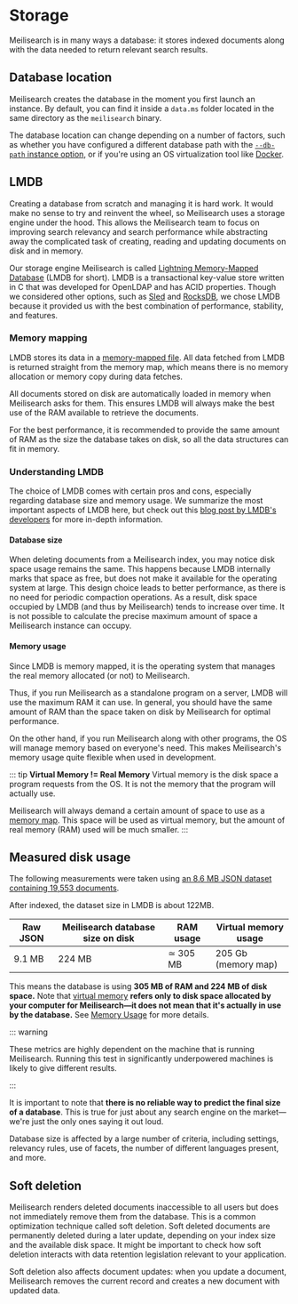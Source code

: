 # Storage

Meilisearch is in many ways a database: it stores indexed documents along with the data needed to return relevant search results.

## Database location

Meilisearch creates the database in the moment you first launch an instance. By default, you can find it inside a `data.ms` folder located in the same directory as the `meilisearch` binary.

The database location can change depending on a number of factors, such as whether you have configured a different database path with the [`--db-path` instance option](/learn/configuration/instance_options.md#database-path), or if you're using an OS virtualization tool like [Docker](https://docker.com).

## LMDB

Creating a database from scratch and managing it is hard work. It would make no sense to try and reinvent the wheel, so Meilisearch uses a storage engine under the hood. This allows the Meilisearch team to focus on improving search relevancy and search performance while abstracting away the complicated task of creating, reading and updating documents on disk and in memory.

Our storage engine Meilisearch is called [Lightning Memory-Mapped Database](http://www.lmdb.tech/doc/) (LMDB for short). LMDB is a transactional key-value store written in C that was developed for OpenLDAP and has ACID properties. Though we considered other options, such as [Sled](https://github.com/spacejam/sled) and [RocksDB](https://rocksdb.org/), we chose LMDB because it provided us with the best combination of performance, stability, and features.

### Memory mapping

LMDB stores its data in a [memory-mapped file](https://en.wikipedia.org/wiki/Memory-mapped_file). All data fetched from LMDB is returned straight from the memory map, which means there is no memory allocation or memory copy during data fetches.

All documents stored on disk are automatically loaded in memory when Meilisearch asks for them. This ensures LMDB will always make the best use of the RAM available to retrieve the documents.

For the best performance, it is recommended to provide the same amount of RAM as the size the database takes on disk, so all the data structures can fit in memory.

### Understanding LMDB

The choice of LMDB comes with certain pros and cons, especially regarding database size and memory usage. We summarize the most important aspects of LMDB here, but check out this [blog post by LMDB's developers](https://www.symas.com/post/understanding-lmdb-database-file-sizes-and-memory-utilization) for more in-depth information.

#### Database size

When deleting documents from a Meilisearch index, you may notice disk space usage remains the same. This happens because LMDB internally marks that space as free, but does not make it available for the operating system at large. This design choice leads to better performance, as there is no need for periodic compaction operations. As a result, disk space occupied by LMDB (and thus by Meilisearch) tends to increase over time. It is not possible to calculate the precise maximum amount of space a Meilisearch instance can occupy.

#### Memory usage

Since LMDB is memory mapped, it is the operating system that manages the real memory allocated (or not) to Meilisearch.

Thus, if you run Meilisearch as a standalone program on a server, LMDB will use the maximum RAM it can use. In general, you should have the same amount of RAM than the space taken on disk by Meilisearch for optimal performance.

On the other hand, if you run Meilisearch along with other programs, the OS will manage memory based on everyone's need. This makes Meilisearch's memory usage quite flexible when used in development.

::: tip
**Virtual Memory != Real Memory**
Virtual memory is the disk space a program requests from the OS. It is not the memory that the program will actually use.

Meilisearch will always demand a certain amount of space to use as a [memory map](#memory-mapping). This space will be used as virtual memory, but the amount of real memory (RAM) used will be much smaller.
:::

## Measured disk usage

The following measurements were taken using <a id="downloadMovie" href="/movies.json" download="movies.json">an 8.6 MB JSON dataset containing 19,553 documents</a>.

After indexed, the dataset size in LMDB is about 122MB.

| Raw JSON | Meilisearch database size on disk | RAM usage | Virtual memory usage |
| -------- | --------------------------------- | -------------------- | ------------------- |
| 9.1 MB   | 224 MB                            | ≃ 305 MB             | 205 Gb (memory map) |

This means the database is using **305 MB of RAM and 224 MB of disk space.** Note that [virtual memory](https://www.enterprisestorageforum.com/hardware/virtual-memory/) **refers only to disk space allocated by your computer for Meilisearch—it does not mean that it's actually in use by the database.** See [Memory Usage](#memory-usage) for more details.

::: warning

These metrics are highly dependent on the machine that is running Meilisearch. Running this test in significantly underpowered machines is likely to give different results.

:::

It is important to note that **there is no reliable way to predict the final size of a database**. This is true for just about any search engine on the market—we're just the only ones saying it out loud.

Database size is affected by a large number of criteria, including settings, relevancy rules, use of facets, the number of different languages present, and more.

## Soft deletion

Meilisearch renders deleted documents inaccessible to all users but does not immediately remove them from the database. This is a common optimization technique called soft deletion. Soft deleted documents are permanently deleted during a later update, depending on your index size and the available disk space. It might be important to check how soft deletion interacts with data retention legislation relevant to your application.

Soft deletion also affects document updates: when you update a document, Meilisearch removes the current record and creates a new document with updated data.
